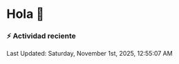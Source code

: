 # Hola 👋 

### :zap: Actividad reciente

<!--RECENT_ACTIVITY:start-->
<!--RECENT_ACTIVITY:end-->


<!--RECENT_ACTIVITY:last_update-->
Last Updated: Saturday, November 1st, 2025, 12:55:07 AM
<!--RECENT_ACTIVITY:last_update_end-->

